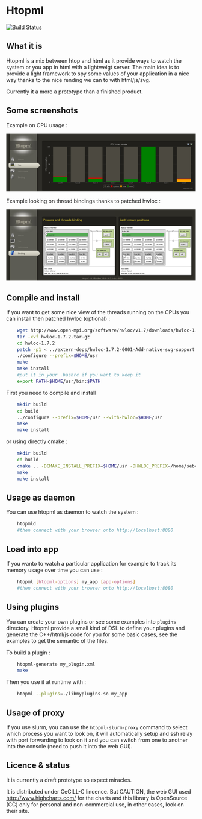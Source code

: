 Htopml
======

[![Build Status](https://travis-ci.org/svalat/htopml.svg?branch=master)](https://travis-ci.org/svalat/htopml)

What it is
----------

Htopml is a mix between htop and html as it provide ways to watch the system or you app in html with a lightweigt server.
The main idea is to provide a light framework to spy some values of your application in a nice way thanks to
the nice rending we can to with html/js/svg. 

Currently it a more a prototype than a finished product.

Some screenshots
----------------

Example on CPU usage :

![CPU usage](./screens/top.png?raw=true "Example of CPU usage")

Example looking on thread bindings thanks to patched hwloc :

![Thread binding](./screens/thread-binding.png?raw=true "Thread binding")

Compile and install
-------------------

If you want to get some nice view of the threads running on the CPUs you can install then patched hwloc (optional) : 

```sh
	wget http://www.open-mpi.org/software/hwloc/v1.7/downloads/hwloc-1.7.2.tar.gz
	tar -xvf hwloc-1.7.2.tar.gz
	cd hwloc-1.7.2
	patch -p1 < ../extern-deps/hwloc-1.7.2-0001-Add-native-svg-support.patch
	./configure --prefix=$HOME/usr
	make
	make install
	#put it in your .bashrc if you want to keep it
	export PATH=$HOME/usr/bin:$PATH
```

First you need to compile and install

```sh
	mkdir build
	cd build
	../configure --prefix=$HOME/usr --with-hwloc=$HOME/usr
	make
	make install
```

or using directly cmake :

```sh
	mkdir build
	cd build
	cmake .. -DCMAKE_INSTALL_PREFIX=$HOME/usr -DHWLOC_PREFIX=/home/sebv/usr
	make
	make install
```

Usage as daemon
---------------

You can use htopml as daemon to watch the system :

```sh
	htopmld
	#then connect with your browser onto http://localhost:8080
```

Load into app
-------------

If you wanto to watch a particular application for example to track its memory usage over time you can use :

```sh
	htopml [htopml-options] my_app [app-options]
	#then connect with your browser onto http://localhost:8080
```

Using plugins
-------------

You can create your own plugins or see some examples into `plugins` directory. Htopml provide a small kind of DSL
to define your plugins and generate the C++/html/js code for you for some basic cases, see the examples to
get the semantic of the files.

To build a plugin :

```sh
	htopml-generate my_plugin.xml
	make
```

Then you use it at runtime with :

```sh
	htopml --plugins=./libmyplugins.so my_app
```

Usage of proxy
--------------

If you use slurm, you can use the `htopml-slurm-proxy` command to select which process you want to look on, it will automatically setup and ssh
relay with port forwarding to look on it and you can switch from one to another into the console (need to push it into the web GUI).

Licence & status
----------------

It is currently a draft prototype so expect miracles.

It is distributed under CeCILL-C lincence. But CAUTION, the web GUI used http://www.highcharts.com/ for the charts and this library
is OpenSource (CC) only for personal and non-commercial use, in other cases, look on their site.

